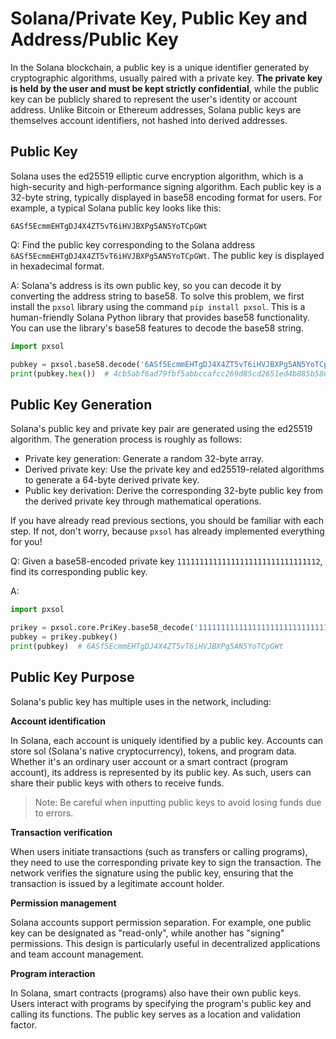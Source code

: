 # Solana/Private Key, Public Key and Address/Public Key

In the Solana blockchain, a public key is a unique identifier generated by cryptographic algorithms, usually paired with a private key. **The private key is held by the user and must be kept strictly confidential**, while the public key can be publicly shared to represent the user's identity or account address. Unlike Bitcoin or Ethereum addresses, Solana public keys are themselves account identifiers, not hashed into derived addresses.

## Public Key

Solana uses the ed25519 elliptic curve encryption algorithm, which is a high-security and high-performance signing algorithm. Each public key is a 32-byte string, typically displayed in base58 encoding format for users. For example, a typical Solana public key looks like this:

```text
6ASf5EcmmEHTgDJ4X4ZT5vT6iHVJBXPg5AN5YoTCpGWt
```

Q: Find the public key corresponding to the Solana address `6ASf5EcmmEHTgDJ4X4ZT5vT6iHVJBXPg5AN5YoTCpGWt`. The public key is displayed in hexadecimal format.

A: Solana's address is its own public key, so you can decode it by converting the address string to base58. To solve this problem, we first install the `pxsol` library using the command `pip install pxsol`. This is a human-friendly Solana Python library that provides base58 functionality. You can use the library's base58 features to decode the base58 string.

```py
import pxsol

pubkey = pxsol.base58.decode('6ASf5EcmmEHTgDJ4X4ZT5vT6iHVJBXPg5AN5YoTCpGWt')
print(pubkey.hex())  # 4cb5abf6ad79fbf5abbccafcc269d85cd2651ed4b885b5869f241aedf0a5ba29
```

## Public Key Generation

Solana's public key and private key pair are generated using the ed25519 algorithm. The generation process is roughly as follows:

* Private key generation: Generate a random 32-byte array.
* Derived private key: Use the private key and ed25519-related algorithms to generate a 64-byte derived private key.
* Public key derivation: Derive the corresponding 32-byte public key from the derived private key through mathematical operations.

If you have already read previous sections, you should be familiar with each step. If not, don't worry, because `pxsol` has already implemented everything for you!

Q: Given a base58-encoded private key `11111111111111111111111111111112`, find its corresponding public key.

A:

```py
import pxsol

prikey = pxsol.core.PriKey.base58_decode('11111111111111111111111111111112')
pubkey = prikey.pubkey()
print(pubkey)  # 6ASf5EcmmEHTgDJ4X4ZT5vT6iHVJBXPg5AN5YoTCpGWt
```

## Public Key Purpose

Solana's public key has multiple uses in the network, including:

**Account identification**

In Solana, each account is uniquely identified by a public key. Accounts can store sol (Solana's native cryptocurrency), tokens, and program data. Whether it's an ordinary user account or a smart contract (program account), its address is represented by its public key. As such, users can share their public keys with others to receive funds.

> Note: Be careful when inputting public keys to avoid losing funds due to errors.

**Transaction verification**

When users initiate transactions (such as transfers or calling programs), they need to use the corresponding private key to sign the transaction. The network verifies the signature using the public key, ensuring that the transaction is issued by a legitimate account holder.

**Permission management**

Solana accounts support permission separation. For example, one public key can be designated as "read-only", while another has "signing" permissions. This design is particularly useful in decentralized applications and team account management.

**Program interaction**

In Solana, smart contracts (programs) also have their own public keys. Users interact with programs by specifying the program's public key and calling its functions. The public key serves as a location and validation factor.
